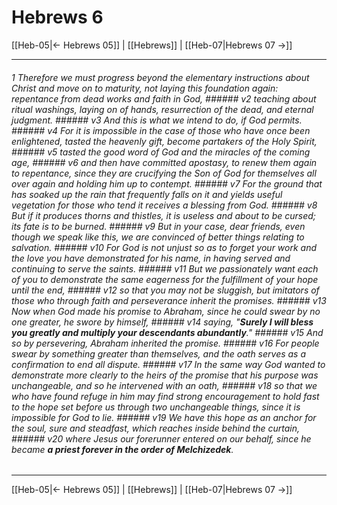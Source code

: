 # Hebrews 6

[[Heb-05|← Hebrews 05]] | [[Hebrews]] | [[Heb-07|Hebrews 07 →]]
***

###### 1 Therefore we must progress beyond the elementary instructions about Christ and move on to maturity, not laying this foundation again: repentance from dead works and faith in God, ###### v2 teaching about ritual washings, laying on of hands, resurrection of the dead, and eternal judgment. ###### v3 And this is what we intend to do, if God permits. ###### v4 For it is impossible in the case of those who have once been enlightened, tasted the heavenly gift, become partakers of the Holy Spirit, ###### v5 tasted the good word of God and the miracles of the coming age, ###### v6 and then have committed apostasy, to renew them again to repentance, since they are crucifying the Son of God for themselves all over again and holding him up to contempt. ###### v7 For the ground that has soaked up the rain that frequently falls on it and yields useful vegetation for those who tend it receives a blessing from God. ###### v8 But if it produces thorns and thistles, it is useless and about to be cursed; its fate is to be burned. ###### v9 But in your case, dear friends, even though we speak like this, we are convinced of better things relating to salvation. ###### v10 For God is not unjust so as to forget your work and the love you have demonstrated for his name, in having served and continuing to serve the saints. ###### v11 But we passionately want each of you to demonstrate the same eagerness for the fulfillment of your hope until the end, ###### v12 so that you may not be sluggish, but imitators of those who through faith and perseverance inherit the promises. ###### v13 Now when God made his promise to Abraham, since he could swear by no one greater, he swore by himself, ###### v14 saying, "**_Surely I will bless you greatly and multiply your descendants abundantly_**." ###### v15 And so by persevering, Abraham inherited the promise. ###### v16 For people swear by something greater than themselves, and the oath serves as a confirmation to end all dispute. ###### v17 In the same way God wanted to demonstrate more clearly to the heirs of the promise that his purpose was unchangeable, and so he intervened with an oath, ###### v18 so that we who have found refuge in him may find strong encouragement to hold fast to the hope set before us through two unchangeable things, since it is impossible for God to lie. ###### v19 We have this hope as an anchor for the soul, sure and steadfast, which reaches inside behind the curtain, ###### v20 where Jesus our forerunner entered on our behalf, since he became **_a priest forever in the order of Melchizedek_**.

***
[[Heb-05|← Hebrews 05]] | [[Hebrews]] | [[Heb-07|Hebrews 07 →]]

